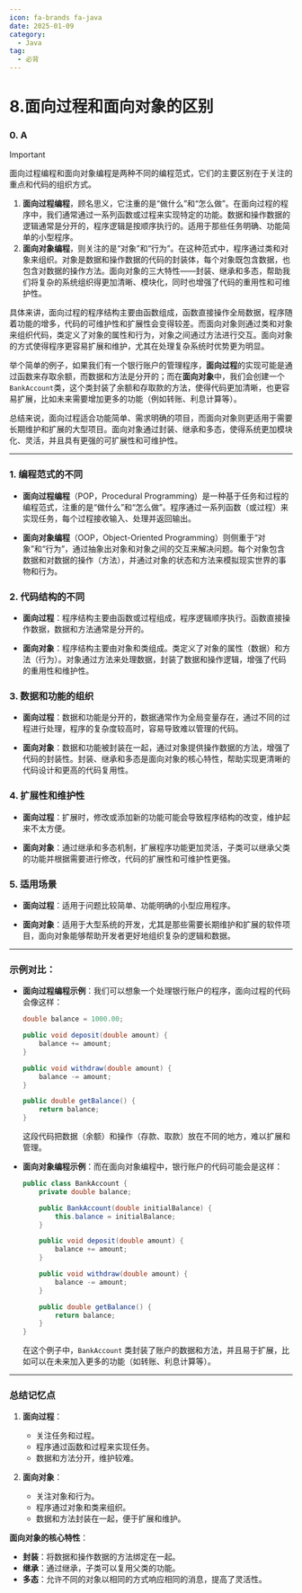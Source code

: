 ```yaml
---
icon: fa-brands fa-java
date: 2025-01-09
category:
  - Java
tag:
  - 必背
---
```

# 8.面向过程和面向对象的区别

### 0. A

> [!important]
>
> 面向过程编程和面向对象编程是两种不同的编程范式，它们的主要区别在于关注的重点和代码的组织方式。
>
> 1. **面向过程编程**，顾名思义，它注重的是“做什么”和“怎么做”。在面向过程的程序中，我们通常通过一系列函数或过程来实现特定的功能。数据和操作数据的逻辑通常是分开的，程序逻辑是按顺序执行的。适用于那些任务明确、功能简单的小型程序。
> 2. **面向对象编程**，则关注的是“对象”和“行为”。在这种范式中，程序通过类和对象来组织。对象是数据和操作数据的代码的封装体，每个对象既包含数据，也包含对数据的操作方法。面向对象的三大特性——封装、继承和多态，帮助我们将复杂的系统组织得更加清晰、模块化，同时也增强了代码的重用性和可维护性。
>
> 具体来讲，面向过程的程序结构主要由函数组成，函数直接操作全局数据，程序随着功能的增多，代码的可维护性和扩展性会变得较差。而面向对象则通过类和对象来组织代码，类定义了对象的属性和行为，对象之间通过方法进行交互。面向对象的方式使得程序更容易扩展和维护，尤其在处理复杂系统时优势更为明显。
>
> 举个简单的例子，如果我们有一个银行账户的管理程序，**面向过程**的实现可能是通过函数来存取余额，而数据和方法是分开的；而在**面向对象**中，我们会创建一个`BankAccount`类，这个类封装了余额和存取款的方法，使得代码更加清晰，也更容易扩展，比如未来需要增加更多的功能（例如转账、利息计算等）。
>
> 总结来说，面向过程适合功能简单、需求明确的项目，而面向对象则更适用于需要长期维护和扩展的大型项目。面向对象通过封装、继承和多态，使得系统更加模块化、灵活，并且具有更强的可扩展性和可维护性。
<!-- more -->
---

### 1. **编程范式的不同**

- **面向过程编程**（POP，Procedural Programming）是一种基于任务和过程的编程范式，注重的是“做什么”和“怎么做”。程序通过一系列函数（或过程）来实现任务，每个过程接收输入、处理并返回输出。
  
- **面向对象编程**（OOP，Object-Oriented Programming）则侧重于“对象”和“行为”，通过抽象出对象和对象之间的交互来解决问题。每个对象包含数据和对数据的操作（方法），并通过对象的状态和方法来模拟现实世界的事物和行为。

### 2. **代码结构的不同**

- **面向过程**：程序结构主要由函数或过程组成，程序逻辑顺序执行。函数直接操作数据，数据和方法通常是分开的。
  
- **面向对象**：程序结构主要由对象和类组成。类定义了对象的属性（数据）和方法（行为）。对象通过方法来处理数据，封装了数据和操作逻辑，增强了代码的重用性和维护性。

### 3. **数据和功能的组织**

- **面向过程**：数据和功能是分开的，数据通常作为全局变量存在，通过不同的过程进行处理，程序的复杂度较高时，容易导致难以管理的代码。
  
- **面向对象**：数据和功能被封装在一起，通过对象提供操作数据的方法，增强了代码的封装性。封装、继承和多态是面向对象的核心特性，帮助实现更清晰的代码设计和更高的代码复用性。

### 4. **扩展性和维护性**

- **面向过程**：扩展时，修改或添加新的功能可能会导致程序结构的改变，维护起来不太方便。
  
- **面向对象**：通过继承和多态机制，扩展程序功能更加灵活，子类可以继承父类的功能并根据需要进行修改，代码的扩展性和可维护性更强。

### 5. **适用场景**

- **面向过程**：适用于问题比较简单、功能明确的小型应用程序。
  
- **面向对象**：适用于大型系统的开发，尤其是那些需要长期维护和扩展的软件项目，面向对象能够帮助开发者更好地组织复杂的逻辑和数据。

---

### 示例对比：

- **面向过程编程示例**：我们可以想象一个处理银行账户的程序，面向过程的代码会像这样：

  ```java
  double balance = 1000.00;

  public void deposit(double amount) {
      balance += amount;
  }

  public void withdraw(double amount) {
      balance -= amount;
  }

  public double getBalance() {
      return balance;
  }
  ```

  这段代码把数据（余额）和操作（存款、取款）放在不同的地方，难以扩展和管理。

- **面向对象编程示例**：而在面向对象编程中，银行账户的代码可能会是这样：

  ```java
  public class BankAccount {
      private double balance;
  
      public BankAccount(double initialBalance) {
          this.balance = initialBalance;
      }
  
      public void deposit(double amount) {
          balance += amount;
      }
  
      public void withdraw(double amount) {
          balance -= amount;
      }
  
      public double getBalance() {
          return balance;
      }
  }
  ```

  在这个例子中，`BankAccount` 类封装了账户的数据和方法，并且易于扩展，比如可以在未来加入更多的功能（如转账、利息计算等）。

---

### 总结记忆点

1. **面向过程**：
   - 关注任务和过程。
   - 程序通过函数和过程来实现任务。
   - 数据和方法分开，维护较难。

2. **面向对象**：
   - 关注对象和行为。
   - 程序通过对象和类来组织。
   - 数据和方法封装在一起，便于扩展和维护。

**面向对象的核心特性**：
- **封装**：将数据和操作数据的方法绑定在一起。
- **继承**：通过继承，子类可以复用父类的功能。
- **多态**：允许不同的对象以相同的方式响应相同的消息，提高了灵活性。

